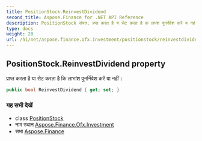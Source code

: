 ```yaml
---
title: PositionStock.ReinvestDividend
second_title: Aspose.Finance for .NET API Reference
description: PositionStock संपत्त. प्रप्त करत है य सेट करत है क लभंश पुनर्नवेश करें य नहं
type: docs
weight: 20
url: /hi/net/aspose.finance.ofx.investment/positionstock/reinvestdividend/
---
```

## PositionStock.ReinvestDividend property

प्राप्त करता है या सेट करता है कि लाभांश पुनर्निवेश करें या नहीं।

```csharp
public bool ReinvestDividend { get; set; }
```

### यह सभी देखें

* class [PositionStock](../)
* नाम स्थान [Aspose.Finance.Ofx.Investment](../../positionstock/)
* सभा [Aspose.Finance](../../../)


